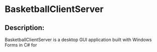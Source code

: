 <h1>BasketballClientServer</h1>

<h2>Description:</h2>
<p>
  BasketballClientServer is a desktop GUI application built with Windows Forms in C# for  
</p>
<p>
  
</p>

